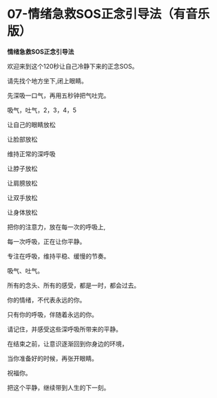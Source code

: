 # 07-情绪急救SOS正念引导法（有音乐版）

**情绪急救SOS正念引导法**

欢迎来到这个120秒让自己冷静下来的正念SOS。

请先找个地方坐下,闭上眼睛。

先深吸一口气，再用五秒钟把气吐完。

吸气，吐气，2，3，4，5 

让自己的眼睛放松

让脸部放松

维持正常的深呼吸

让脖子放松

让肩膀放松

让双手放松

让身体放松 

把你的注意力，放在每一次的呼吸上,

每一次呼吸，正在让你平静。

专注在呼吸，维持平稳、缓慢的节奏。

吸气、吐气。

所有的念头、所有的感受，都是一时，都会过去。

你的情绪，不代表永远的你。

只有你的呼吸，伴随着永远的你。

请记住，并感受这些深呼吸所带来的平静。

在结束之前，让意识逐渐回到你身边的环境，

当你准备好的时候，再张开眼睛。

祝福你。

把这个平静，继续带到人生的下一刻。